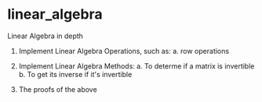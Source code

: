 # linear_algebra
Linear Algebra in depth

1. Implement Linear Algebra Operations, such as:
	a. row operations

2. Implement Linear Algebra Methods:
	a. To determe if a matrix is invertible<br>
	b. To get its inverse if it's invertible<br>

3. The proofs of the above 
